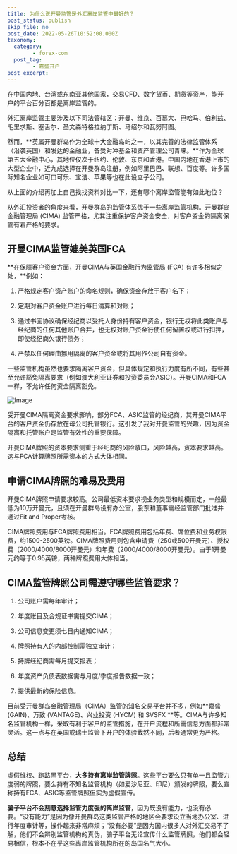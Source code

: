 ```yaml
---
title: 为什么说开曼监管是外汇离岸监管中最好的？
post_status: publish
skip_file: no
post_date: 2022-05-26T10:52:00.000Z
taxonomy:
  category:
        - forex-com
  post_tag:
        - 嘉盛开户
post_excerpt: 
---
```

在中国内地、台湾或东南亚其他国家，交易CFD、数字货币、期货等资产，能开户的平台百分百都是离岸监管的。

外汇离岸监管主要涉及以下司法管辖区：开曼、维京、百慕大、巴哈马、伯利兹、毛里求斯、塞舌尔、圣文森特格拉纳丁斯、马绍尔和瓦努阿图。

然而，**英属开曼群岛作为全球十大金融岛屿之一，以其完善的法律监管体系（沿袭英国）和发达的金融业，备受对冲基金和资产管理公司青睐。**作为全球第五大金融中心，其地位仅次于纽约、伦敦、东京和香港。中国内地在香港上市的大型企业中，近九成选择在开曼群岛注册，例如阿里巴巴、联想、百度等。许多国际知名企业如可口可乐、宝洁、苹果等也在此设立子公司。

从上面的介绍再加上自己找找资料对比一下，还有哪个离岸监管能有如此地位？

从外汇投资者的角度来看，开曼群岛的监管体系优于一些离岸监管机构。开曼群岛金融管理局 (CIMA) 监管严格，尤其注重保护客户资金安全，对客户资金的隔离保管有着严格的要求。

## 开曼CIMA监管媲美英国FCA

**在保障客户资金方面，开曼CIMA与英国金融行为监管局 (FCA) 有许多相似之处，**例如：

1. 严格规定客户资产账户的命名规则，确保资金存放于客户名下；

1. 定期对客户资金账户进行每日清算和对账；

1. 通过书面协议确保经纪商以受托人身份持有客户资金，银行无权将此类账户与经纪商的任何其他账户合并，也无权对账户资金行使任何留置权或进行扣押，即使经纪商欠银行债务；

1. 严禁以任何理由挪用隔离的客户资金或将其用作公司自有资金。

一些监管机构虽然也要求隔离客户资金，但具体规定和执行力度有所不同，有些甚至允许豁免隔离要求（例如澳大利亚证券和投资委员会ASIC）。开曼CIMA和FCA一样，不允许任何资金隔离豁免。

![Image](https://prod-files-secure.s3.us-west-2.amazonaws.com/39ed1227-6d7d-4570-be36-9ccd4a2c4241/bd849744-3fcb-4a37-8312-357962c8f065/image.png?X-Amz-Algorithm=AWS4-HMAC-SHA256&X-Amz-Content-Sha256=UNSIGNED-PAYLOAD&X-Amz-Credential=ASIAZI2LB466XFVLD7ZS%2F20250918%2Fus-west-2%2Fs3%2Faws4_request&X-Amz-Date=20250918T101349Z&X-Amz-Expires=3600&X-Amz-Security-Token=IQoJb3JpZ2luX2VjED4aCXVzLXdlc3QtMiJGMEQCIGfSm1Pmks8joykLPoqRZtOh5EswxCmhl6NbCuo7j%2FqfAiAuYh%2BjrbzBnU%2B%2FTbrlo%2BBqpMuiJAymoa5A8HMJ0%2FuD4SqIBAi3%2F%2F%2F%2F%2F%2F%2F%2F%2F%2F8BEAAaDDYzNzQyMzE4MzgwNSIMdpnxfEsqxXTzaz96KtwDj45%2BFG%2Bjpd1ELSNZalq3AmoaHeH1Gxs%2B2woO6f3eEBHHovrSenf5Rx9tbu6uKnLnEO1winCHFrzcouxSOzt6alpoILlZPVcM5VVq937TP1ewY5hVQdiiryXERyBGtTMClM94haIcttxHP%2BK0329pEKRPN%2Fi8bThuOcXOnVDlBdT6PVzlNOcTIassWzcRJMgAm8iqj0%2BTqQOAYYqRIEA%2FS4koCA9BPdmfH52XDQvHAjbC7NlsSzfO%2BILUqLPKWpsGl%2BHG%2FKfe2U06Ol%2BxBh9Mf066NBNkM5fRrljCbknCxv%2FVORb3iBsj1ZItd0mxsHhUjuQH%2Bvnb7cO09Ah4bWX8Gl0e6rzFIl6tahwqDBgpUUmgmyhW%2Bc1BAEjjLw9mZndCMABWmT6atDykGsgV4Jf6sIzLbuNTFqSkSGcs2d3d%2BFKoGQYwm6qTgipmNNj5qtInuhiI1MMKPIKB49s%2FbKR2epE%2Fa7vB2VrgKgLYIZ8fqibBF2%2BXJ6W8UAbnHXswe1Qr7wq2a1X9tOtP%2BLyIISjqS28P4lJy1cChdINMT28gquY2TcSGtjTOnH9dzMqoouvpOrXVkSNrizsDGHUIrHPL09SuSRzYW5RsEYDO2%2BbU1mAPMuLXlxTIDOX56jkwmryuxgY6pgGoOik%2F4UYRnoryjB7Ojmd%2FVtjPmGb1jcZ8NDWJXywj1rzdDxMFVQLOOCpeJ7vm4VbxHVY5eMzscdQbndTNJawr%2B6HVKgO2%2B1e5EaiIXAYJlaPY19UTZaAmFGd4vn3lYyGuHs2yj7qI10icpVSUZLR7JhHhGQAre1aVVCog8PmTPZvgM0dY1fQKVdJZa9DzIi3xbuvEOvySbJKV9X%2Fcboitjc2CE3%2BW&X-Amz-Signature=f4a44d74dad19339e9ae726c0dcb8c4ec478d87087c28c1410a716ea8731a803&X-Amz-SignedHeaders=host&x-amz-checksum-mode=ENABLED&x-id=GetObject)

受开曼CIMA隔离资金要求影响，部分FCA、ASIC监管的经纪商，其开曼CIMA平台的客户资金仍存放在母公司托管银行。这引发了我对开曼监管的兴趣，因为资金隔离和托管账户是监管有效性的重要保障。

开曼CIMA牌照的资本要求侧重于经纪商的风险敞口，风险越高，资本要求越高。这与FCA计算牌照所需资本的方式大体相同。

## **申请CIMA牌照的难易及费用**

开曼CIMA牌照申请要求较高。公司最低资本要求视业务类型和规模而定，一般最低为10万开曼元，且须在开曼群岛设有办公室，股东和董事需经监管部门批准并通过Fit and Proper考核。

CIMA牌照费用与FCA牌照费用相当。FCA牌照费用包括年费、席位费和业务权限费，约1500-2500英镑。CIMA牌照费用则包含申请费（250或500开曼元）、授权费（2000/4000/8000开曼元）和年费（2000/4000/8000开曼元）。由于1开曼元约等于0.95英镑，两种牌照费用大体相当。

## CIMA监管牌照公司需遵守哪些监管要求？

1. 公司账户需每年审计；

1. 年度账目及合规证书需提交CIMA；

1. 公司信息变更须七日内通知CIMA；

1. 牌照持有人的内部控制需独立审计；

1. 持牌经纪商需每月提交报表；

1. 年度资产负债表数据需与月度/季度报告数据一致；

1. 提供最新的保险信息。

目前受开曼群岛金融管理局（CIMA）监管的知名交易平台并不多，例如**嘉盛 (GAIN)、万致 (VANTAGE)、兴业投资 (HYCM) 和 SVSFX **等。CIMA与许多知名监管机构一样，采取有利于客户的监管措施，在开户流程和所需信息方面都非常灵活。这一点与在英国或瑞士监管下开户的体验截然不同，后者通常更为严格。

## 总结

虚假维权、跑路黑平台，**大多持有离岸监管牌照**。这些平台要么只有单一且监管力度弱的牌照，要么持有不知名监管机构（如爱沙尼亚、印尼）颁发的牌照，要么宣称持有FCA、ASIC等监管牌照但实为虚假宣传。

**骗子平台不会刻意选择监管力度强的离岸监管**，因为既没有能力，也没有必要。“没有能力”是因为像开曼群岛这类监管严格的地区会要求设立当地办公室、进行年度审计等，操作起来非常麻烦；“没有必要”是因为国内很多人对外汇交易不了解，他们不会辨别监管机构的真伪，骗子平台无论宣传什么监管牌照，他们都会轻易相信，根本不在乎这些离岸监管机构所在的岛国名气大小。